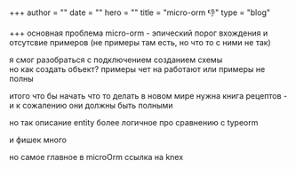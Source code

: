 +++
author = ""
date = ""
hero = ""
title = "micro-orm 👎"
type = "blog"

+++
основная проблема micro-orm - эпический порог вхождения и отсутсвие примеров (не примеры там есть, но что то с ними не так)

я смог разобраться с подключением созданием схемы  
но как создать объект? примеры чет на работают или примеры не полны

итого что бы начать что то делать в новом мире нужна книга рецептов - и к сожалению они должны быть полными

но так описание entity более логичное про сравнению с typeorm

и фишек много

но самое главное в microOrm ссылка на knex